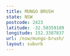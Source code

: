 ```yaml
---
title: MUNGO BRUSH
state: NSW
postcode: 2423
latitude: -32.50359189
longitude: 152.3387837
url: /nsw/mungo-brush/
layout: suburb
---
```

